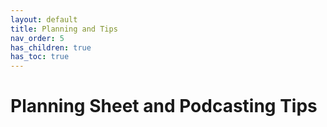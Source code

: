 ```yaml
---
layout: default
title: Planning and Tips
nav_order: 5
has_children: true
has_toc: true
---
```

# Planning Sheet and Podcasting Tips
